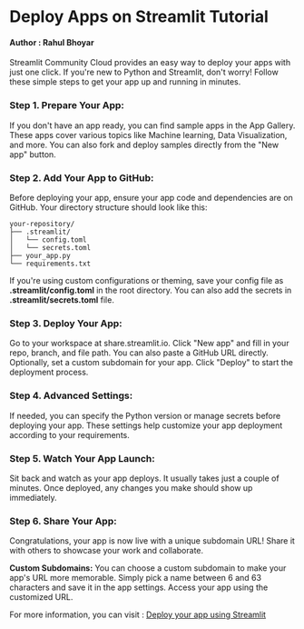 # Deploy Apps on Streamlit Tutorial

#### Author : Rahul Bhoyar

Streamlit Community Cloud provides an easy way to deploy your apps with just one click. If you're new to Python and Streamlit, don't worry! Follow these simple steps to get your app up and running in minutes.

### Step 1. Prepare Your App:
If you don't have an app ready, you can find sample apps in the App Gallery. These apps cover various topics like Machine learning, Data Visualization, and more. You can also fork and deploy samples directly from the "New app" button.

### Step 2. Add Your App to GitHub:
Before deploying your app, ensure your app code and dependencies are on GitHub. Your directory structure should look like this:

```
your-repository/
├── .streamlit/
│   └── config.toml
│   └── secrets.toml
├── your_app.py
└── requirements.txt
```
If you're using custom configurations or theming, save your config file as **.streamlit/config.toml** in the root directory. You can also add the secrets in **.streamlit/secrets.toml** file. 

### Step 3. Deploy Your App:

Go to your workspace at share.streamlit.io.
Click "New app" and fill in your repo, branch, and file path. You can also paste a GitHub URL directly.
Optionally, set a custom subdomain for your app.
Click "Deploy" to start the deployment process.

### Step 4. Advanced Settings:
If needed, you can specify the Python version or manage secrets before deploying your app. These settings help customize your app deployment according to your requirements.

### Step 5. Watch Your App Launch:
Sit back and watch as your app deploys. It usually takes just a couple of minutes. Once deployed, any changes you make should show up immediately.

### Step 6. Share Your App:
Congratulations, your app is now live with a unique subdomain URL! Share it with others to showcase your work and collaborate.

**Custom Subdomains:**
You can choose a custom subdomain to make your app's URL more memorable. Simply pick a name between 6 and 63 characters and save it in the app settings. Access your app using the customized URL.

For more information, you can visit : [Deploy your app using Streamlit](https://docs.streamlit.io/deploy/streamlit-community-cloud/deploy-your-app)



